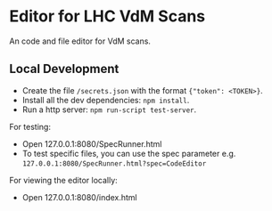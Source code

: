 # Editor for LHC VdM Scans

An code and file editor for VdM scans.

## Local Development

* Create the file `/secrets.json` with the format `{"token": <TOKEN>}`.
* Install all the dev dependencies: `npm install`.
* Run a http server: `npm run-script test-server`.

For testing:
* Open 127.0.0.1:8080/SpecRunner.html
* To test specific files, you can use the spec parameter e.g. `127.0.0.1:8080/SpecRunner.html?spec=CodeEditor`

For viewing the editor locally:
* Open 127.0.0.1:8080/index.html